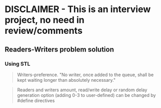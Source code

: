 # DISCLAIMER - This is an interview project, no need in review/comments

## Readers-Writers problem solution

### Using STL

> Writers-preference.
> "No writer, once added to the queue, shall be kept waiting longer than absolutely necessary."

> Readers and writers amount, read/write delay or random delay generation 
> option (adding 0-3 to user-defined) can be changed by #define directives

